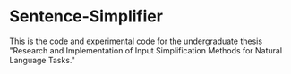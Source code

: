 # Sentence-Simplifier
This is the code and experimental code for the undergraduate thesis "Research and Implementation of Input Simplification Methods for Natural Language Tasks."
